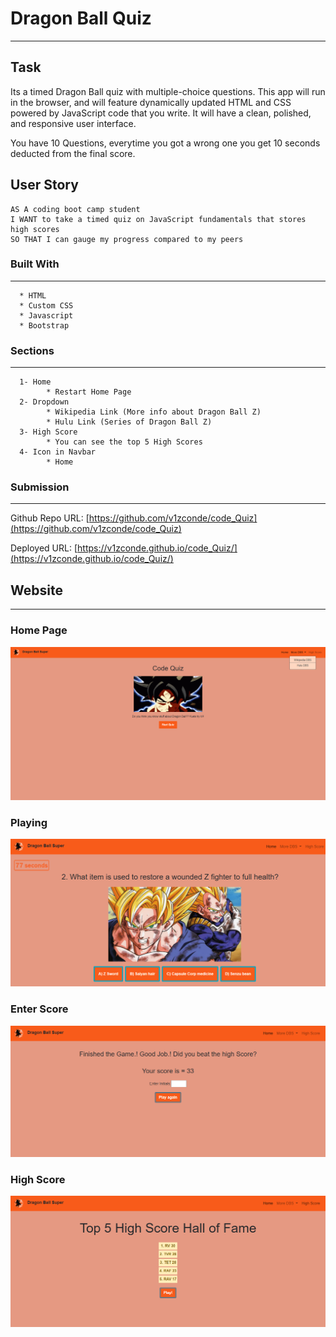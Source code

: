 # Dragon Ball Quiz
---
## Task

Its a timed Dragon Ball quiz with multiple-choice questions. This app will run in the browser, and will feature dynamically updated HTML and CSS powered by JavaScript code that you write. It will have a clean, polished, and responsive user interface. 

You have 10 Questions, everytime you got a wrong one you get 10 seconds deducted from the final score.

## User Story

```
AS A coding boot camp student
I WANT to take a timed quiz on JavaScript fundamentals that stores high scores
SO THAT I can gauge my progress compared to my peers
```
### Built With
----
```
  * HTML
  * Custom CSS
  * Javascript
  * Bootstrap
```    
### Sections
----
```
  1- Home 
        * Restart Home Page
  2- Dropdown
        * Wikipedia Link (More info about Dragon Ball Z)
        * Hulu Link (Series of Dragon Ball Z)
  3- High Score 
        * You can see the top 5 High Scores
  4- Icon in Navbar
        * Home
```    

### Submission
---

Github Repo URL: 
[https://github.com/v1zconde/code_Quiz](https://github.com/v1zconde/code_Quiz)

Deployed URL: [https://v1zconde.github.io/code_Quiz/](https://v1zconde.github.io/code_Quiz/)

## Website
---
### Home Page
![Index Page](./assets/img/index_full_page.png)
### Playing
![Playing](./assets/img/playing_full_page.png)
### Enter Score
![Enter Score](./assets/img/score_full_page.png)
### High Score
![High Score](./assets/img/highscore_full_page.png)